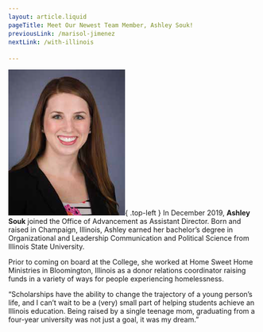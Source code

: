 ```yaml
---
layout: article.liquid
pageTitle: Meet Our Newest Team Member, Ashley Souk!
previousLink: /marisol-jimenez
nextLink: /with-illinois

---
```


![Ashley Souk](/img/souk.png){ .top-left } In December 2019, **Ashley Souk** joined the Office of Advancement as Assistant Director. Born and raised in Champaign, Illinois, Ashley earned her bachelor’s degree in Organizational and Leadership Communication and Political Science from Illinois State University. 

Prior to coming on board at the College, she worked at Home Sweet Home Ministries in Bloomington, Illinois as a donor relations coordinator raising funds in a variety of ways for people experiencing homelessness. 

“Scholarships have the ability to change the trajectory of a young person’s life, and I can’t wait to be a (very) small part of helping students achieve an Illinois education. Being raised by a single teenage mom, graduating from a four-year university was not just a goal, it was my dream.”
